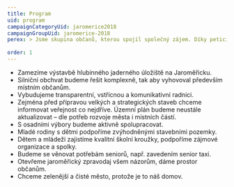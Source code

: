 ```yaml
---
title: Program
uid: program
campaignCategoryUid: jaromerice2018
campaignGroupUid: jaromerice-2018
perex: > Jsme skupina občanů, kterou spojil společný zájem. Díky petici, již jsme sepsali, se rozpoutala veřejná diskuse o plánovaném obchvatu Jaroměřic. Aktivně jsme se podíleli i na akcích proti jadernému úložišti. Chceme vzkvétající mladé Jaroměřicko, odkud nebudou lidé odcházet. Rádi bychom, aby se při správě města používal zdravý selský rozum. Držíme stále stejný kurz.
  
order: 1
---
```


* Zamezíme výstavbě hlubinného jaderného úložiště na Jaroměřicku.
* Silniční obchvat budeme řešit komplexně, tak aby vyhovoval především místním občanům. 
* Vybudujeme transparentní, vstřícnou a komunikativní radnici.
* Zejména před přípravou velkých a strategických staveb chceme informovat veřejnost co nejdříve. Územní plán budeme neustále aktualizovat – dle potřeb rozvoje města i místních částí.
* S osadními výbory budeme aktivně spolupracovat. 
* Mladé rodiny s dětmi podpoříme zvýhodněnými stavebními pozemky. 
* Dětem a mládeži zajistíme kvalitní školní kroužky, podpoříme zájmové organizace a spolky. 
* Budeme se věnovat potřebám seniorů, např. zavedením senior taxi. 
* Otevřeme jaroměřický zpravodaj všem názorům, dáme prostor občanům. 
* Chceme zelenější a čisté město, protože je to náš domov.
